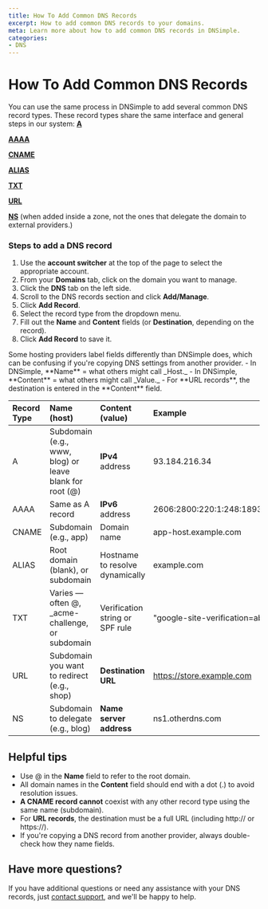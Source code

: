 ```yaml
---
title: How To Add Common DNS Records
excerpt: How to add common DNS records to your domains.
meta: Learn more about how to add common DNS records in DNSimple.
categories:
- DNS
---
```


# How To Add Common DNS Records

You can use the same process in DNSimple to add several common DNS record types. These record types share the same interface and general steps in our system:
[**A**](/articles/a-record/)

[**AAAA**](/articles/aaaa-record/)

[**CNAME**](/articles/cname-record/)

[**ALIAS**](/articles/alias-record/)

[**TXT**](/articles/txt-record/)

[**URL**](/articles/url-record/)

[**NS**](/articles/ns-record/) (when added inside a zone, not the ones that delegate the domain to external providers.)

### Steps to add a DNS record

1. Use the **account switcher** at the top of the page to select the appropriate account.
1. From your **Domains** tab, click on the domain you want to manage.
1. Click the **DNS** tab on the left side.
1. Scroll to the DNS records section and click **Add/Manage**.
1. Click **Add Record**.
1. Select the record type from the dropdown menu.
1. Fill out the **Name** and **Content** fields (or **Destination**, depending on the record).
1. Click **Add Record** to save it.

<note>
Some hosting providers label fields differently than DNSimple does, which can be confusing if you're copying DNS settings from another provider.
- In DNSimple, **Name** = what others might call _Host._
- In DNSimple, **Content** = what others might call _Value._
- For **URL records**, the destination is entered in the **Content** field.
</note>

| Record Type | Name (host) | Content (value)| Example|
|:------------|:------------|:---------------|:-------|
| A | Subdomain (e.g., www, blog) or leave blank for root (@) |**IPv4** address|93.184.216.34|
|AAAA|Same as A record|**IPv6** address	| 2606:2800:220:1:248:1893:25c8:1946|
|CNAME|Subdomain (e.g., app)|Domain name|app-host.example.com|
|ALIAS|Root domain (blank), or subdomain|Hostname to resolve dynamically|example.com|
|TXT|Varies — often @, _acme-challenge, or subdomain|Verification string or SPF rule|"google-site-verification=abc123"|
|URL|Subdomain you want to redirect (e.g., shop)|**Destination URL**|https://store.example.com|
|NS|Subdomain to delegate (e.g., blog)|**Name server address**|ns1.otherdns.com|

## Helpful tips
- Use @ in the **Name** field to refer to the root domain.
- All domain names in the **Content** field should end with a dot (.) to avoid resolution issues.
- **A CNAME record cannot** coexist with any other record type using the same name (subdomain).
- For **URL records**, the destination must be a full URL (including http:// or https://).
- If you're copying a DNS record from another provider, always double-check how they name fields.

## Have more questions?
If you have additional questions or need any assistance with your DNS records, just [contact support](https://dnsimple.com/feedback), and we'll be happy to help.
